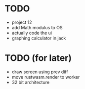 # TODO
* project 12
* add Math.modulus to OS
* actually code the ui
* graphing calculator in jack

# TODO (for later)
* draw screen using prev diff
* move rustwasm.render to worker
* 32 bit architecture